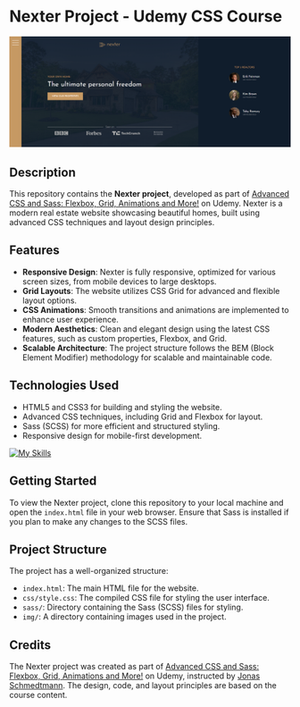 # Nexter Project - Udemy CSS Course

![Nexter Project](img/nexter-project.png)

## Description

This repository contains the **Nexter project**, developed as part of [Advanced CSS and Sass: Flexbox, Grid, Animations and More!](https://www.udemy.com/course/advanced-css-and-sass/) on Udemy. Nexter is a modern real estate website showcasing beautiful homes, built using advanced CSS techniques and layout design principles.

## Features

- **Responsive Design**: Nexter is fully responsive, optimized for various screen sizes, from mobile devices to large desktops.
- **Grid Layouts**: The website utilizes CSS Grid for advanced and flexible layout options.
- **CSS Animations**: Smooth transitions and animations are implemented to enhance user experience.
- **Modern Aesthetics**: Clean and elegant design using the latest CSS features, such as custom properties, Flexbox, and Grid.
- **Scalable Architecture**: The project structure follows the BEM (Block Element Modifier) methodology for scalable and maintainable code.

## Technologies Used

- HTML5 and CSS3 for building and styling the website.
- Advanced CSS techniques, including Grid and Flexbox for layout.
- Sass (SCSS) for more efficient and structured styling.
- Responsive design for mobile-first development.

[![My Skills](https://skillicons.dev/icons?i=html,css,sass)](https://skillicons.dev)

## Getting Started

To view the Nexter project, clone this repository to your local machine and open the `index.html` file in your web browser. Ensure that Sass is installed if you plan to make any changes to the SCSS files.

## Project Structure

The project has a well-organized structure:

- `index.html`: The main HTML file for the website.
- `css/style.css`: The compiled CSS file for styling the user interface.
- `sass/`: Directory containing the Sass (SCSS) files for styling.
- `img/`: A directory containing images used in the project.

## Credits

The Nexter project was created as part of [Advanced CSS and Sass: Flexbox, Grid, Animations and More!](https://www.udemy.com/course/advanced-css-and-sass/) on Udemy, instructed by [Jonas Schmedtmann](https://www.udemy.com/user/jonasschmedtmann/). The design, code, and layout principles are based on the course content.
